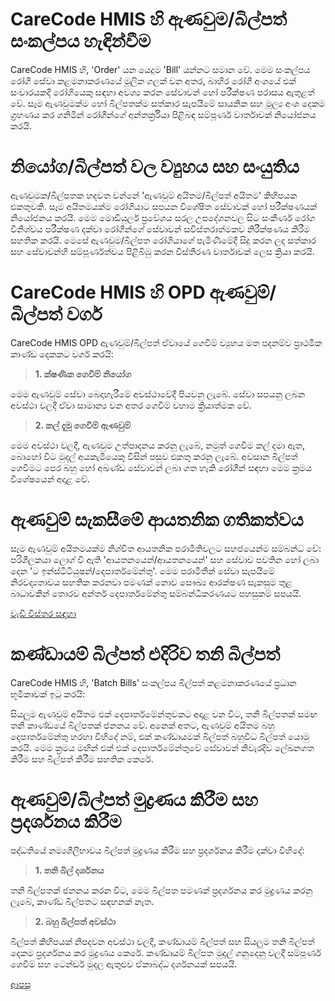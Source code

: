 # CareCode HMIS හි ඇණවුම/බිල්පත් සංකල්පය හැඳින්වීම
CareCode HMIS හි, 'Order' යන යෙදුම 'Bill' යන්නට සමාන වේ. මෙම සංකල්පය රෝගී සේවා කළමනාකරණයේ මූලික ගලක් වන අතර, බාහිර රෝගී අංශයේ එක් සංචාරයකදී රෝගියෙකු සඳහා අවශ්‍ය කරන සේවාවන් හෝ පරීක්ෂණ පරාසය ඇතුළත් වේ. සෑම ඇණවුමක්ම හෝ බිල්පතක්ම සත්කාර සැපයීමේ සායනික සහ මූල්‍ය අංශ දෙකම ග්‍රහණය කර ගනිමින් රෝගීන්ගේ අන්තර්ක්‍රියා පිළිබඳ සම්පූර්ණ වාර්තාවක් නියෝජනය කරයි.

# නියෝග/බිල්පත් වල ව්‍යුහය සහ සංයුතිය
ඇණවුමක/බිල්පතක හදවත වන්නේ 'ඇණවුම් අයිතම/බිල්පත් අයිතම' කිහිපයක එකතුවකි. සෑම අයිතමයක්ම රෝගියාට සපයන විශේෂිත සේවාවක් හෝ පරීක්ෂණයක් නියෝජනය කරයි. මෙම මොඩියුලර් ප්‍රවේශය සරල උපදේශනවල සිට සංකීර්ණ රෝග විනිශ්චය පරීක්ෂණ දක්වා රෝගීන්ගේ සේවාවන් සවිස්තරාත්මකව නිරීක්ෂණය කිරීම සහතික කරයි. මෙසේ ඇණවුම/බිල්පත රෝගියාගේ පැමිණීමේදී සිදු කරන ලද සත්කාර සහ සේවාවන්හි සම්පූර්ණත්වය පිළිබිඹු කරන විස්තීරණ වාර්තාවක් ලෙස ක්‍රියා කරයි.

# CareCode HMIS හි OPD ඇණවුම්/බිල්පත් වර්ග
CareCode HMIS OPD ඇණවුම්/බිල්පත් ඒවායේ ගෙවීම් ව්‍යුහය මත පදනම්ව ප්‍රාථමික කාණ්ඩ දෙකකට වර්ග කරයි:

> **1. ක්ෂණික ගෙවීම් නියෝග**

මෙම ඇණවුම් සේවා බෙදාහැරීමේ අවස්ථාවේදී පියවනු ලැබේ. සේවා සපයනු ලබන අවස්ථා වලදී ඒවා සාමාන්‍ය වන අතර ගෙවීම් වහාම ක්‍රියාත්මක වේ.

> **2. කල් දැමූ ගෙවීම් ඇණවුම්**

මෙම අවස්ථා වලදී, ඇණවුම උත්පාදනය කරනු ලැබේ, නමුත් ගෙවීම කල් දමා ඇත, බොහෝ විට මුදල් අයකැමියෙකු විසින් පසුව එකතු කරනු ලැබේ. අවසාන බිල්පත් ගෙවීමට පෙර බහු හෝ අඛණ්ඩ සේවාවන් ලබා ගත හැකි රෝගීන් සඳහා මෙම ක්‍රමය විශේෂයෙන් අදාළ වේ.

# ඇණවුම් සැකසීමේ ආයතනික ගතිකත්වය
සෑම ඇණවුම් අයිතමයක්ම නිශ්චිත ආයතනික පරාමිතිවලට සහජයෙන්ම සම්බන්ධ වේ: පරිශීලකයා ලොග් වී ඇති 'ආයතනයෙන්/ආයතනයෙන්' සහ සේවාව පවතින හෝ ලබා දෙන 'ට ඉන්ස්ටිටියුෂන්/දෙපාර්තමේන්තු'. මෙම පරාමිතීන් සේවා සැපයීමේ නිරවද්‍යතාවය සහතික කරනවා පමණක් නොව සෞඛ්‍ය ආරක්ෂණ සැකසුම තුළ බාධාවකින් තොරව අන්තර් දෙපාර්තමේන්තු සම්බන්ධීකරණයට පහසුකම් සපයයි.

[වැඩි විස්තර සඳහා](https://github.com/hmislk/hmis/wiki/Institutional-Dynamics-in-OPD-Order-Processing)

# කණ්ඩායම් බිල්පත් එදිරිව තනි බිල්පත්
CareCode HMIS හි, 'Batch Bills' සංකල්පය බිල්පත් කළමනාකරණයේ ප්‍රධාන භූමිකාවක් ඉටු කරයි:

සියලුම ඇණවුම් අයිතම එක් දෙපාර්තමේන්තුවකට අදාළ වන විට, තනි බිල්පතක් සමඟ තනි කාණ්ඩයේ බිල්පතක් ජනනය වේ. අනෙක් අතට, ඇණවුම් අයිතම බහු දෙපාර්තමේන්තු හරහා විහිදේ නම්, එක් කණ්ඩායමක් බිල්පත් බහුවිධ බිල්පත් යොමු කරයි. මෙම ක්‍රමය මඟින් එක් එක් දෙපාර්තමේන්තුවේ සේවාවන් නිවැරදිව ලේඛනගත කිරීම සහ බිල්පත් කිරීම සහතික කෙරේ.

# ඇණවුම්/බිල්පත් මුද්‍රණය කිරීම සහ ප්‍රදර්ශනය කිරීම
පද්ධතියේ නම්‍යශීලීභාවය බිල්පත් මුද්‍රණය කිරීම සහ ප්‍රදර්ශනය කිරීම දක්වා විහිදේ:

> **1. තනි බිල් දර්ශනය**

තනි බිල්පතක් ජනනය කරන විට, මෙම බිල්පත පමණක් ප්‍රදර්ශනය කර මුද්‍රණය කරනු ලැබේ, කාණ්ඩ බිල්පතට සඳහනක් නැත.

> **2. බහු බිල්පත් අවස්ථා**

බිල්පත් කිහිපයක් නිපදවන අවස්ථා වලදී, කණ්ඩායම් බිල්පත් සහ සියලුම තනි බිල්පත් දෙකම ප්‍රදර්ශනය කර මුද්‍රණය කෙරේ. කණ්ඩායම් බිල්පත මුදල් ගනුදෙනු වලදී සම්පූර්ණ ගෙවීම් සහ ටෙන්ඩර් මුදල ඇතුළුව ඒකාබද්ධ දර්ශනයක් සපයයි.

[ආපසු](https://github.com/hmislk/hmis/wiki/%E0%B6%B6%E0%B7%8F%E0%B7%84%E0%B7%92%E0%B6%BB-%E0%B6%BB%E0%B7%9D%E0%B6%9C%E0%B7%93-%E0%B6%85%E0%B6%82%E0%B7%81%E0%B6%BA-(OPD)---%E0%B6%B8%E0%B7%94%E0%B6%AF%E0%B6%BD%E0%B7%8A-%E0%B6%85%E0%B6%BA%E0%B6%9A%E0%B7%90%E0%B6%B8%E0%B7%92--%E0%B6%B6%E0%B7%92%E0%B6%BD%E0%B7%8A%E0%B6%B4%E0%B6%AD%E0%B7%8A--%E0%B7%83%E0%B7%94%E0%B7%85%E0%B7%94-%E0%B6%B8%E0%B7%94%E0%B6%AF%E0%B6%BD%E0%B7%8A-%E0%B6%B8%E0%B7%9C%E0%B6%A9%E0%B7%92%E0%B6%BA%E0%B7%94%E0%B6%BD%E0%B6%BA)

